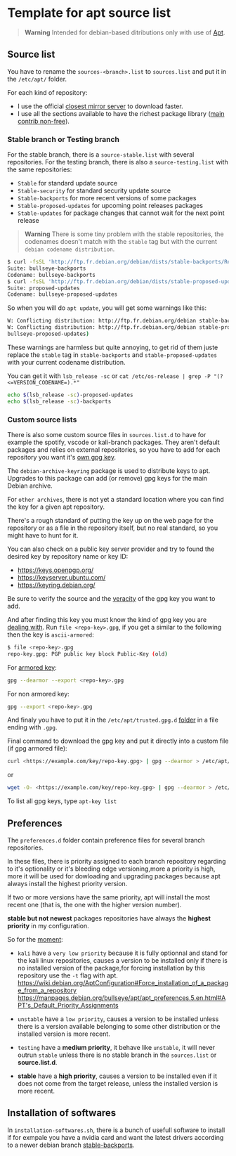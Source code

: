 # Template for apt source list

> **Warning**
> Intended for debian-based ditributions only with use of [Apt](https://en.wikipedia.org/wiki/APT_(software)).

## Source list

You have to rename the `sources-<branch>.list` to `sources.list` and put it in the `/etc/apt/` folder.

For each kind of repository:

- I use the official [closest mirror server](https://www.debian.org/mirror/list) to download faster.
- I use all the sections available to have the richest package library ([main contrib non-free](https://wiki.debian.org/SourcesList#Component)).

### Stable branch or Testing branch

For the stable branch, there is a `source-stable.list` with several repositories.
For the testing branch, there is also a `source-testing.list` with the same repositories:

- `Stable` for standard update source
- `Stable-security` for standard security update source
- `Stable-backports` for more recent versions of some packages
- `Stable-proposed-updates` for upcoming point releases packages
- `Stable-updates` for package changes that cannot wait for the next point release

> **Warning**
> There is some tiny problem with the stable repositories, the codenames doesn't match with the `stable` tag but with the current `debian codename distribution`.

```bash
$ curl -fsSL 'http://ftp.fr.debian.org/debian/dists/stable-backports/Release' | grep -E '^Suite|^Codename'
Suite: bullseye-backports
Codename: bullseye-backports
$ curl -fsSL 'http://ftp.fr.debian.org/debian/dists/stable-proposed-updates/Release' | grep -E '^Suite|^Codename'
Suite: proposed-updates
Codename: bullseye-proposed-updates
```

So when you will do `apt update`, you will get some warnings like this:

```bash
W: Conflicting distribution: http://ftp.fr.debian.org/debian stable-backports InRelease (expected stable-backports but got bullseye-backports)
W: Conflicting distribution: http://ftp.fr.debian.org/debian stable-proposed-updates InRelease (expected stable-proposed-updates but got 
bullseye-proposed-updates)
```

These warnings are harmless but quite annoying, to get rid of them juste replace the `stable` tag in `stable-backports` and `stable-proposed-updates` with your current codename distribution.

You can get it with `lsb_release -sc` or `cat /etc/os-release | grep -P "(?<=VERSION_CODENAME=).*"`

```bash
echo $(lsb_release -sc)-proposed-updates
echo $(lsb_release -sc)-backports
```

### Custom source lists

There is also some custom source files in `sources.list.d` to have for example the  spotify, vscode or kali-branch packages.
They aren't default packages and relies on external repositories, so you have to add  for each repository you want it's [own gpg key](https://wiki.debian.org/SecureApt#How_to_find_and_add_a_key).

The `debian-archive-keyring` package is used to distribute keys to apt. Upgrades to this package can add (or remove) gpg keys for the main Debian archive.

For `other archives`, there is not yet a standard location where you can find the key for a given apt repository.

There's a rough standard of putting the key up on the web page for the repository or as a file in the repository itself, but no real standard, so you might have to hunt for it.

You can also check on a public key server provider and try to found the desired key by repository name or key ID:

- <https://keys.openpgp.org/>
- <https://keyserver.ubuntu.com/>
- <https://keyring.debian.org/>

Be sure to verify the source and the [veracity](https://wiki.debian.org/SecureApt#How_to_tell_if_the_key_is_safe) of the gpg key you want to add.

And after finding this key you must know the kind of gpg key you are [dealing with](https://www.linuxuprising.com/2021/01/apt-key-is-deprecated-how-to-add.html).
Run `file <repo-key>.gpg`, if you get a similar to the following then the key is `ascii-armored`:

```bash
$ file <repo-key>.gpg
repo-key.gpg: PGP public key block Public-Key (old)
```

For [armored key](https://manpages.debian.org/stable/gpg/gpg.1.en.html#dearmor):

```bash
gpg --dearmor --export <repo-key>.gpg
```

For non armored key:

```bash
gpg --export <repo-key>.gpg
```

And finaly you have to put it in the `/etc/apt/trusted.gpg.d` [folder](https://wiki.debian.org/SecureApt#Basic_concepts) in a file ending with `.gpg`.

Final command to download the gpg key and put it directly into a custom file (if gpg armored file):

```bash
curl <https://example.com/key/repo-key.gpg> | gpg --dearmor > /etc/apt/trusted.gpg.d/<desired_repository_name>.gpg
```

or

```bash
wget -O- <https://example.com/key/repo-key.gpg> | gpg --dearmor > /etc/apt/trusted.gpg.d/<desired_repository_name>.gpg
```

To list all gpg keys, type `apt-key list`

## Preferences

The `preferences.d` folder contain preference files for several branch repositories.

In these files, there is priority assigned to each branch repository regarding to it's optionality or it's bleeding edge versioning,more a priority is high, more it will be used for dowloading and upgrading packages because apt always install the highest priority version.

If two or more versions have the same priority, apt will install the most recent one (that is, the one with the higher version number).

**stable but not newest** packages repositories have always the **highest priority** in my configuration.

So for the [moment](https://manpages.debian.org/bullseye/apt/apt_preferences.5.en.html#How_APT_Interprets_Priorities):

- `kali` have a `very low priority` because it is fully optionnal and stand for the kali linux repositories, causes a version to be installed only if there is no installed version of the package,for forcing installation by this repository use the `-t` flag with apt.  
<https://wiki.debian.org/AptConfiguration#Force_installation_of_a_package_from_a_repository>
<https://manpages.debian.org/bullseye/apt/apt_preferences.5.en.html#APT's_Default_Priority_Assignments>

- `unstable` have a `low priority`, causes a version to be installed unless there is a version available belonging to some other distribution or the installed version is more recent.

- `testing` have a **medium priority**, it behave like `unstable`, it will never outrun `stable` unless there is no stable branch in the `sources.list` or **source.list.d**.

- **stable** have a **high priority**, causes a version to be installed even if it does not come from the target release, unless the installed version is more recent.
  
## Installation of softwares

In `installation-softwares.sh`, there is a bunch of usefull software to install if for exmpale you have a nvidia card and want the latest drivers according to a newer debian branch [stable-backports](https://wiki.debian.org/Backports).
